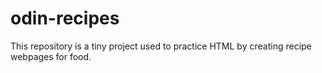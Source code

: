 # odin-recipes

This repository is a tiny project used to practice HTML by creating recipe webpages for food.